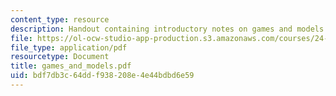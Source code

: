 ```yaml
---
content_type: resource
description: Handout containing introductory notes on games and models.
file: https://ol-ocw-studio-app-production.s3.amazonaws.com/courses/24-222-decisions-games-and-rational-choice-spring-2008/bdf7db3c64ddf938208e4e44bdbd6e59_games_and_models.pdf
file_type: application/pdf
resourcetype: Document
title: games_and_models.pdf
uid: bdf7db3c-64dd-f938-208e-4e44bdbd6e59
---
```

